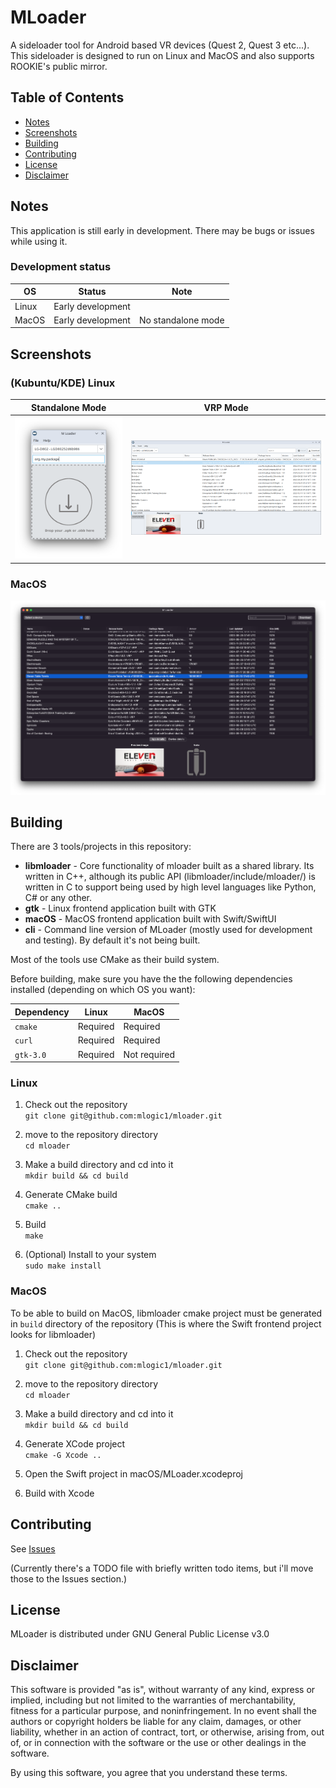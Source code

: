 # MLoader

A sideloader tool for Android based VR devices (Quest 2, Quest 3 etc...).  
This sideloader is designed to run on Linux and MacOS and also supports ROOKIE's public mirror.

## Table of Contents

 - [Notes](#notes)
 - [Screenshots](#screenshots)
 - [Building](#building)
 - [Contributing](#contributing)
 - [License](#license)
 - [Disclaimer](#disclaimer)

## Notes

This application is still early in development. There may be bugs or issues while using it.

### Development status
| OS      | Status            | Note               |
| ------- | ----------------- | ------------------ |
| Linux   | Early development |                    |
| MacOS   | Early development | No standalone mode |

## Screenshots
### (Kubuntu/KDE) Linux
Standalone Mode | VRP Mode
:-:|:-:
![](https://raw.githubusercontent.com/mlogic1/mloader/refs/heads/main/screenshots/screenshot_linux_standalone.png)  |  ![](https://raw.githubusercontent.com/mlogic1/mloader/refs/heads/main/screenshots/screenshot_linux_vrp.png)

### MacOS
![](https://raw.githubusercontent.com/mlogic1/mloader/refs/heads/main/screenshots/screenshot_mac_vrp.png)

## Building
There are 3 tools/projects in this repository:
- **libmloader** - Core functionality of mloader built as a shared library. Its written in C++, although its public API (libmloader/include/mloader/) is written in C to support being used by high level languages like Python, C# or any other.
- **gtk** - Linux frontend application built with GTK
- **macOS** - MacOS frontend application built with Swift/SwiftUI
- **cli** - Command line version of MLoader (mostly used for development and testing). By default it's not being built.

Most of the tools use CMake as their build system.

Before building, make sure you have the the following dependencies installed (depending on which OS you want):

| Dependency | Linux     | MacOS        |
| ---------- | --------- | ----------   |
| `cmake`    | Required  | Required     |
| `curl`     | Required  | Required     |
| `gtk-3.0`  | Required  | Not required |

### Linux
1. Check out the repository  
`git clone git@github.com:mlogic1/mloader.git`

2. move to the repository directory  
`cd mloader`

3. Make a build directory and cd into it  
`mkdir build && cd build`

4. Generate CMake build  
`cmake ..`

5. Build  
`make`

6. (Optional) Install to your system  
`sudo make install`


### MacOS
To be able to build on MacOS, libmloader cmake project must be generated in `build` directory of the repository
(This is where the Swift frontend project looks for libmloader)

1. Check out the repository  
`git clone git@github.com:mlogic1/mloader.git`

2. move to the repository directory  
`cd mloader`

3. Make a build directory and cd into it  
`mkdir build && cd build`

4. Generate XCode project  
`cmake -G Xcode ..`

5. Open the Swift project in macOS/MLoader.xcodeproj  

6. Build with Xcode


## Contributing
See [Issues](https://github.com/mlogic1/mloader/issues)

(Currently there's a TODO file with briefly written todo items, but i'll move those to the Issues section.)

## License
MLoader is distributed under GNU General Public License v3.0


## Disclaimer

This software is provided "as is", without warranty of any kind, express or implied, including but not limited to the warranties of merchantability, fitness for a particular purpose, and noninfringement. In no event shall the authors or copyright holders be liable for any claim, damages, or other liability, whether in an action of contract, tort, or otherwise, arising from, out of, or in connection with the software or the use or other dealings in the software.

By using this software, you agree that you understand these terms.
